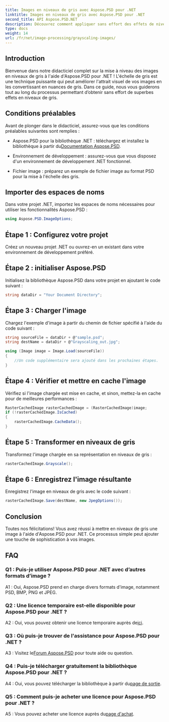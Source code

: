 ```yaml
---
title: Images en niveaux de gris avec Aspose.PSD pour .NET
linktitle: Images en niveaux de gris avec Aspose.PSD pour .NET
second_title: API Aspose.PSD.NET
description: Découvrez comment appliquer sans effort des effets de niveaux de gris aux images à l'aide d'Aspose.PSD pour .NET.
type: docs
weight: 14
url: /fr/net/image-processing/grayscaling-images/
---
```

## Introduction

Bienvenue dans notre didacticiel complet sur la mise à niveau des images en niveaux de gris à l'aide d'Aspose.PSD pour .NET ! L'échelle de gris est une technique puissante qui peut améliorer l'attrait visuel de vos images en les convertissant en nuances de gris. Dans ce guide, nous vous guiderons tout au long du processus permettant d’obtenir sans effort de superbes effets en niveaux de gris.

## Conditions préalables

Avant de plonger dans le didacticiel, assurez-vous que les conditions préalables suivantes sont remplies :

-  Aspose.PSD pour la bibliothèque .NET : téléchargez et installez la bibliothèque à partir du[Documentation Aspose.PSD](https://reference.aspose.com/psd/net/).

- Environnement de développement : assurez-vous que vous disposez d'un environnement de développement .NET fonctionnel.

- Fichier image : préparez un exemple de fichier image au format PSD pour la mise à l'échelle des gris.

## Importer des espaces de noms

Dans votre projet .NET, importez les espaces de noms nécessaires pour utiliser les fonctionnalités Aspose.PSD :

```csharp
using Aspose.PSD.ImageOptions;
```

## Étape 1 : Configurez votre projet

Créez un nouveau projet .NET ou ouvrez-en un existant dans votre environnement de développement préféré.

## Étape 2 : initialiser Aspose.PSD

Initialisez la bibliothèque Aspose.PSD dans votre projet en ajoutant le code suivant :

```csharp
string dataDir = "Your Document Directory";
```

## Étape 3 : Charger l'image

Chargez l'exemple d'image à partir du chemin de fichier spécifié à l'aide du code suivant :

```csharp
string sourceFile = dataDir + @"sample.psd";
string destName = dataDir + @"Grayscaling_out.jpg";

using (Image image = Image.Load(sourceFile))
{
    //Un code supplémentaire sera ajouté dans les prochaines étapes.
}
```

## Étape 4 : Vérifier et mettre en cache l'image

Vérifiez si l'image chargée est mise en cache, et sinon, mettez-la en cache pour de meilleures performances :

```csharp
RasterCachedImage rasterCachedImage = (RasterCachedImage)image;
if (!rasterCachedImage.IsCached)
{
    rasterCachedImage.CacheData();
}
```

## Étape 5 : Transformer en niveaux de gris

Transformez l'image chargée en sa représentation en niveaux de gris :

```csharp
rasterCachedImage.Grayscale();
```

## Étape 6 : Enregistrez l'image résultante

Enregistrez l'image en niveaux de gris avec le code suivant :

```csharp
rasterCachedImage.Save(destName, new JpegOptions());
```

## Conclusion

Toutes nos félicitations! Vous avez réussi à mettre en niveaux de gris une image à l'aide d'Aspose.PSD pour .NET. Ce processus simple peut ajouter une touche de sophistication à vos images.

## FAQ

### Q1 : Puis-je utiliser Aspose.PSD pour .NET avec d’autres formats d’image ?

A1 : Oui, Aspose.PSD prend en charge divers formats d'image, notamment PSD, BMP, PNG et JPEG.

### Q2 : Une licence temporaire est-elle disponible pour Aspose.PSD pour .NET ?

 A2 : Oui, vous pouvez obtenir une licence temporaire auprès de[ici](https://purchase.aspose.com/temporary-license/).

### Q3 : Où puis-je trouver de l'assistance pour Aspose.PSD pour .NET ?

 A3 : Visitez le[Forum Aspose.PSD](https://forum.aspose.com/c/psd/34) pour toute aide ou question.

### Q4 : Puis-je télécharger gratuitement la bibliothèque Aspose.PSD pour .NET ?

 A4 : Oui, vous pouvez télécharger la bibliothèque à partir du[page de sortie](https://releases.aspose.com/psd/net/).

### Q5 : Comment puis-je acheter une licence pour Aspose.PSD pour .NET ?

 A5 : Vous pouvez acheter une licence auprès du[page d'achat](https://purchase.aspose.com/buy).